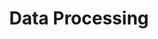 ---
title: Data Processing
slug: data-processing
excerpt: How to run massive data operations using OVHcloud Data Processing platform 
sections: Concepts, Getting Started, How to, Tutorial, API
order: 06
---